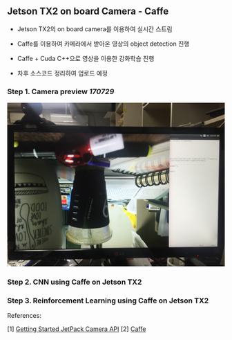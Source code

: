 ## Jetson TX2 on board Camera - Caffe

* Jetson TX2의 on board camera를 이용하여 실시간 스트림
* Caffe를 이용하여 카메라에서 받아온 영상의 object detection 진행
* Caffe + Cuda C++으로 영상을 이용한 강화학습 진행

* 차후 소스코드 정리하여 업로드 예정

### Step 1. Camera preview _170729_

![Preview](https://github.com/engelin/engelin.github.io/blob/master/images/%ED%94%84%EB%A6%AC%EB%B7%B0%ED%85%8C%EC%8A%A4%ED%8A%B8.jpg?raw=true)


### Step 2. CNN using Caffe on Jetson TX2


### Step 3. Reinforcement Learning using Caffe on Jetson TX2


References:

[1] [Getting Started JetPack Camera API](http://on-demand.gputechconf.com/gtc/2016/webinar/getting-started-jetpack-camera-api.pdf)
[2] [Caffe](http://caffe.berkeleyvision.org/)
